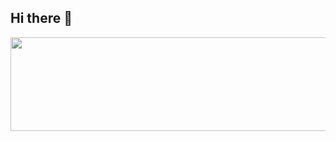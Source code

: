 ## Hi there 👋
 
<!--
**eesoyeon/eesoyeon** is a ✨ _special_ ✨ repository because its `README.md` (this file) appears on your GitHub profile.

Here are some ideas to get you started:

- 🔭 I’m currently working on ...
- 🌱 I’m currently learning ...
- 👯 I’m looking to collaborate on ...
- 🤔 I’m looking for help with ...
- 💬 Ask me about ...
- 📫 How to reach me: ...
- 😄 Pronouns: ...
- ⚡ Fun fact: ...
-->


<a href="https://www.gitanimals.org/en_US?utm_medium=image&utm_source=eesoyeon&utm_content=line">
  <img
    src="https://render.gitanimals.org/lines/eesoyeon?pet-id=678138465802281166"
    width="800"
    height="150"
  />
</a>
  
